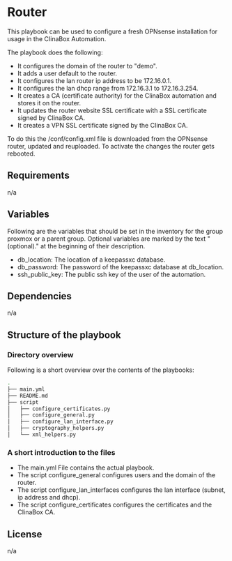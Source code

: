 # Router

This playbook can be used to configure a fresh OPNsense installation for usage in the CIinaBox Automation.

The playbook does the following:
- It configures the domain of the router to "demo".
- It adds a user default to the router.
- It configures the lan router ip address to be 172.16.0.1.
- It configures the lan dhcp range from 172.16.3.1 to 172.16.3.254.
- It creates a CA (certificate authority) for the CIinaBox automation and stores it on the router.
- It updates the router website SSL certificate with a SSL certificate signed by CIinaBox CA.
- It creates a VPN SSL certificate signed by the CIinaBox CA.

To do this the /conf/config.xml file is downloaded from the OPNsense router, updated and reuploaded. To activate the changes the router gets rebooted.

## Requirements

n/a

## Variables

Following are the variables that should be set in the inventory for the group proxmox or a parent group. Optional variables are marked by the text "(optional)." at the beginning of their description.

- db_location:
  The location of a keepassxc database.
- db_password:
  The password of the keepassxc database at db_location.
- ssh_public_key:
  The public ssh key of the user of the automation.

## Dependencies

n/a

## Structure of the playbook

### Directory overview

Following is a short overview over the contents of the playbooks:

```bash
.
├── main.yml
├── README.md
├── script
│   ├── configure_certificates.py
│   ├── configure_general.py
│   ├── configure_lan_interface.py
│   ├── cryptography_helpers.py
│   └── xml_helpers.py

```

### A short introduction to the files

- The main.yml File contains the actual playbook.
- The script configure_general configures users and the domain of the router.
- The script configure_lan_interfaces configures the lan interface (subnet, ip address and dhcp).
- The script configure_certificates configures the certificates and the CIinaBox CA.

## License

n/a